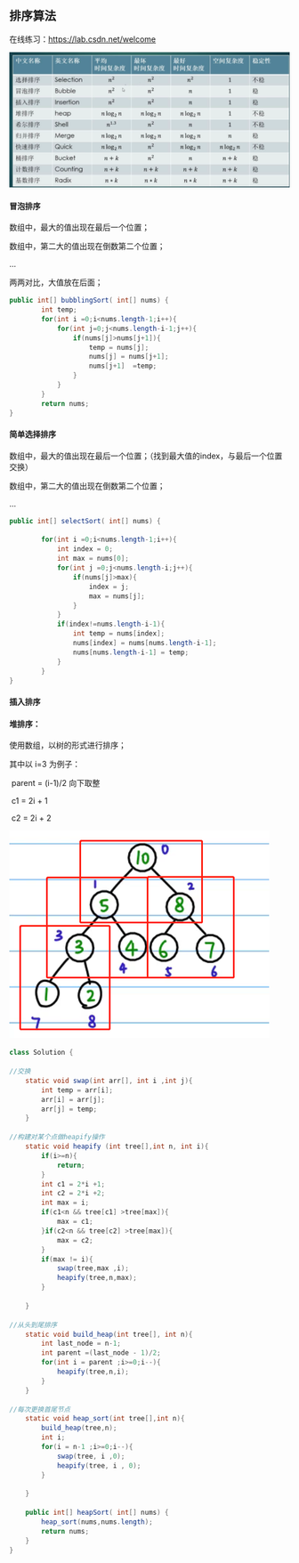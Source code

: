 ## 排序算法



在线练习：https://lab.csdn.net/welcome

![image-20211123220250985](sort_algorithm.assets/image-20211123220250985.png)





#### 冒泡排序

数组中，最大的值出现在最后一个位置；

数组中，第二大的值出现在倒数第二个位置；

...

两两对比，大值放在后面；

```java
public int[] bubblingSort( int[] nums) {
        int temp;
        for(int i =0;i<nums.length-1;i++){
            for(int j=0;j<nums.length-i-1;j++){
                if(nums[j]>nums[j+1]){
                    temp = nums[j];
                    nums[j] = nums[j+1];
                    nums[j+1]  =temp;
                }
            }
        }
        return nums;
}
```







#### 简单选择排序

数组中，最大的值出现在最后一个位置；（找到最大值的index，与最后一个位置交换）

数组中，第二大的值出现在倒数第二个位置；

...

```java
public int[] selectSort( int[] nums) {
        
    	for(int i =0;i<nums.length-1;i++){
            int index = 0;
            int max = nums[0];
            for(int j =0;j<nums.length-i;j++){
                if(nums[j]>max){
                    index = j;
                    max = nums[j];
                }
       		}
            if(index!=nums.length-i-1){
                int temp = nums[index];
                nums[index] = nums[nums.length-i-1];
                nums[nums.length-i-1] = temp;
            }
        }
}
```









#### 插入排序









#### 堆排序：

使用数组，以树的形式进行排序；

其中以 i=3 为例子：

​	parent = (i-1)/2 向下取整

​	c1 = 2i + 1

​	c2 = 2i + 2

![image-20211202122951448](sort_algorithm.assets/image-20211202122951448.png)



```java
class Solution {
    
//交换
    static void swap(int arr[], int i ,int j){
        int temp = arr[i];
        arr[i] = arr[j];
        arr[j] = temp;
    }

//构建对某个点做heapify操作
    static void heapify (int tree[],int n, int i){
        if(i>=n){
            return;
        }
        int c1 = 2*i +1;
        int c2 = 2*i +2;
        int max = i;
        if(c1<n && tree[c1] >tree[max]){
            max = c1;
        }if(c2<n && tree[c2] >tree[max]){
            max = c2;
        }
        if(max != i){
            swap(tree,max ,i);
            heapify(tree,n,max);
        }

    }

//从头到尾排序
    static void build_heap(int tree[], int n){
        int last_node = n-1;
        int parent =(last_node - 1)/2;
        for(int i = parent ;i>=0;i--){
            heapify(tree,n,i);
        }
    }

//每次更换首尾节点
    static void heap_sort(int tree[],int n){
        build_heap(tree,n);
        int i;
        for(i = n-1 ;i>=0;i--){
            swap(tree, i ,0);
            heapify(tree, i , 0);
        }

    }

    public int[] heapSort( int[] nums) {
        heap_sort(nums,nums.length);
        return nums;
    }
}
```

